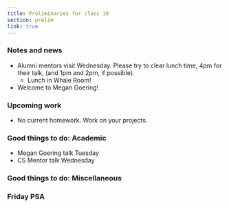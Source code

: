 ```yaml
---
title: Preliminaries for class 10
section: prelim
link: true
---
```

### Notes and news

* Alumni mentors visit Wednesday.  Please try to clear lunch time,
  4pm for their talk, (and 1pm and 2pm, if possible).
    * Lunch in Whale Room!
* Welcome to Megan Goering!

### Upcoming work

* No current homework.  Work on your projects.

### Good things to do: Academic

* Megan Goering talk Tuesday
* CS Mentor talk Wednesday

### Good things to do: Miscellaneous

### Friday PSA

